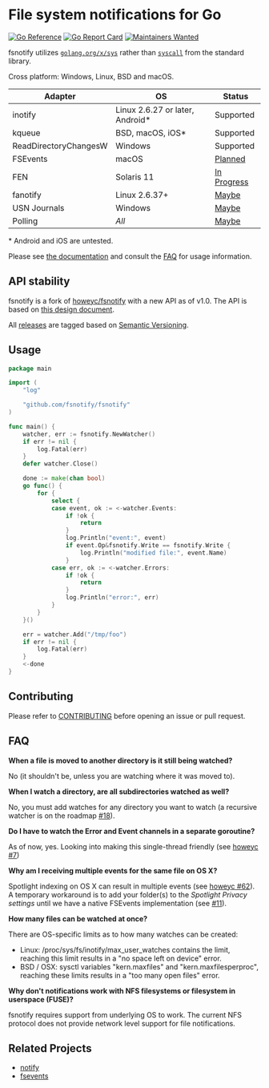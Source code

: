 # File system notifications for Go

[![Go Reference](https://pkg.go.dev/badge/github.com/fsnotify/fsnotify.svg)](https://pkg.go.dev/github.com/fsnotify/fsnotify) [![Go Report Card](https://goreportcard.com/badge/github.com/fsnotify/fsnotify)](https://goreportcard.com/report/github.com/fsnotify/fsnotify) [![Maintainers Wanted](https://img.shields.io/badge/maintainers-wanted-red.svg)](https://github.com/fsnotify/fsnotify/issues/413)

fsnotify utilizes [`golang.org/x/sys`](https://pkg.go.dev/golang.org/x/sys) rather than [`syscall`](https://pkg.go.dev/syscall) from the standard library.

Cross platform: Windows, Linux, BSD and macOS.

| Adapter               | OS                               | Status                                                                                                                          |
| --------------------- | -------------------------------- | ------------------------------------------------------------------------------------------------------------------------------- |
| inotify               | Linux 2.6.27 or later, Android\* | Supported |
| kqueue                | BSD, macOS, iOS\*                | Supported |
| ReadDirectoryChangesW | Windows                          | Supported |
| FSEvents              | macOS                            | [Planned](https://github.com/fsnotify/fsnotify/issues/11)                                                                       |
| FEN                   | Solaris 11                       | [In Progress](https://github.com/fsnotify/fsnotify/pull/371)                                                                   |
| fanotify              | Linux 2.6.37+                    | [Maybe](https://github.com/fsnotify/fsnotify/issues/114)                                                                      |
| USN Journals          | Windows                          | [Maybe](https://github.com/fsnotify/fsnotify/issues/53)                                                                         |
| Polling               | *All*                            | [Maybe](https://github.com/fsnotify/fsnotify/issues/9)                                                                          |

\* Android and iOS are untested.

Please see [the documentation](https://pkg.go.dev/github.com/fsnotify/fsnotify) and consult the [FAQ](#faq) for usage information.

## API stability

fsnotify is a fork of [howeyc/fsnotify](https://github.com/howeyc/fsnotify) with a new API as of v1.0. The API is based on [this design document](http://goo.gl/MrYxyA).

All [releases](https://github.com/fsnotify/fsnotify/releases) are tagged based on [Semantic Versioning](http://semver.org/).

## Usage

```go
package main

import (
	"log"

	"github.com/fsnotify/fsnotify"
)

func main() {
	watcher, err := fsnotify.NewWatcher()
	if err != nil {
		log.Fatal(err)
	}
	defer watcher.Close()

	done := make(chan bool)
	go func() {
		for {
			select {
			case event, ok := <-watcher.Events:
				if !ok {
					return
				}
				log.Println("event:", event)
				if event.Op&fsnotify.Write == fsnotify.Write {
					log.Println("modified file:", event.Name)
				}
			case err, ok := <-watcher.Errors:
				if !ok {
					return
				}
				log.Println("error:", err)
			}
		}
	}()

	err = watcher.Add("/tmp/foo")
	if err != nil {
		log.Fatal(err)
	}
	<-done
}
```

## Contributing

Please refer to [CONTRIBUTING][] before opening an issue or pull request.

## FAQ

**When a file is moved to another directory is it still being watched?**

No (it shouldn't be, unless you are watching where it was moved to).

**When I watch a directory, are all subdirectories watched as well?**

No, you must add watches for any directory you want to watch (a recursive watcher is on the roadmap [#18][]).

**Do I have to watch the Error and Event channels in a separate goroutine?**

As of now, yes. Looking into making this single-thread friendly (see [howeyc #7][#7])

**Why am I receiving multiple events for the same file on OS X?**

Spotlight indexing on OS X can result in multiple events (see [howeyc #62][#62]). A temporary workaround is to add your folder(s) to the *Spotlight Privacy settings* until we have a native FSEvents implementation (see [#11][]).

**How many files can be watched at once?**

There are OS-specific limits as to how many watches can be created:
* Linux: /proc/sys/fs/inotify/max_user_watches contains the limit, reaching this limit results in a "no space left on device" error.
* BSD / OSX: sysctl variables "kern.maxfiles" and "kern.maxfilesperproc", reaching these limits results in a "too many open files" error.

**Why don't notifications work with NFS filesystems or filesystem in userspace (FUSE)?**

fsnotify requires support from underlying OS to work. The current NFS protocol does not provide network level support for file notifications.

[#62]: https://github.com/howeyc/fsnotify/issues/62
[#18]: https://github.com/fsnotify/fsnotify/issues/18
[#11]: https://github.com/fsnotify/fsnotify/issues/11
[#7]: https://github.com/howeyc/fsnotify/issues/7

[contributing]: https://github.com/fsnotify/fsnotify/blob/master/CONTRIBUTING.md

## Related Projects

* [notify](https://github.com/rjeczalik/notify)
* [fsevents](https://github.com/fsnotify/fsevents)

